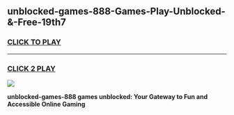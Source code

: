 
## unblocked-games-888-Games-Play-Unblocked-&-Free-19th7
<h3>
<a href="https://premium76.site?title=unblocked-games-888&ref=24A">CLICK TO PLAY</a></h3>
<hr>

<h3>
<a href="https://premium76.site?title=unblocked-games-888&ref=24A">CLICK 2 PLAY</a>
  
</h3>

<a href="https://premium76.site?title=unblocked-games-888&ref=24A"><img src="https://clearcache.store/games.png"></a>


**unblocked-games-888 games unblocked: Your Gateway to Fun and Accessible Online Gaming**

